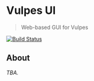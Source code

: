 # Vulpes UI
> Web-based GUI for Vulpes

[![Build Status](https://travis-ci.org/Kiosked/vulpes-ui.svg?branch=master)](https://travis-ci.org/Kiosked/vulpes-ui)

## About
_TBA._
